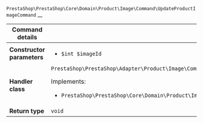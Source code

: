 `PrestaShop\PrestaShop\Core\Domain\Product\Image\Command\UpdateProductImageCommand`
__

| Command details            |    |
| -------------------------- | -- |
| **Constructor parameters** | <ul> <li>`$int $imageId`</li> </ul> |
| **Handler class**          | `PrestaShop\PrestaShop\Adapter\Product\Image\CommandHandler\UpdateProductImageHandler`  <p> Implements: </p> <ul>  <li>`PrestaShop\PrestaShop\Core\Domain\Product\Image\CommandHandler\UpdateProductImageHandlerInterface`</li>  |
| **Return type** |  `void`  |
